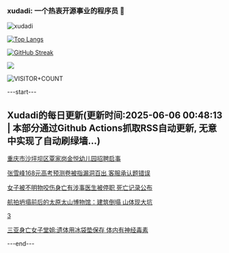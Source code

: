 ### xudadi: 一个热衷开源事业的程序员 👋

![xudadi](https://github-readme-stats-git-masterorgs-github-readme-stats-team.vercel.app/api?username=xudadi)

[![Top Langs](https://github-readme-stats.vercel.app/api/top-langs/?username=xudadi)](https://github.com/anuraghazra/github-readme-stats)

[![GitHub Streak](https://streak-stats.demolab.com?user=xudadi&locale=zh_Hans)](https://git.io/streak-stats)

![](https://raw.githubusercontent.com/xudadi/xudadi/main/assets/github-contribution-grid-snake.svg)

![VISITOR+COUNT](https://komarev.com/ghpvc/?username=xudadi&label=VISITOR+COUNT)


---start---

## Xudadi的每日更新(更新时间:2025-06-06 00:48:13 | 本部分通过Github Actions抓取RSS自动更新, 无意中实现了自动刷绿墙...)

[重庆市沙坪坝区覃家岗金悦幼儿园招聘启事](https://www.gongkaoleida.com/article/2435073)

[张雪峰168元高考预测卷被指漏洞百出 客服承认题错误](https://m.163.com/news/article/K1A58FBJ051492T3.html)

[女子被不明物咬伤身亡有涉事医生被停职 死亡记录公布](https://m.163.com/news/article/K1ADR397051492T3.html)

[航拍坍塌前后的太原太山博物馆：建筑倒塌 山体现大坑](https://m.163.com/news/article/K1A6KI37053469LG.html)

[3](https://m.163.com/touch/news/sub/domestic)

[三亚身亡女子堂姐:遗体用冰袋垫保存 体内有神经毒素](https://m.163.com/news/article/K1A8TGGN0514D3UH.html)

---end---
